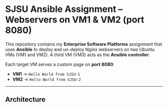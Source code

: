 # SJSU Ansible Assignment – Webservers on VM1 & VM2 (port 8080)

This repository contains my **Enterprise Software Platforms** assignment that uses **Ansible** to deploy and un-deploy Nginx webservers on two Ubuntu VMs (VM1 and VM2). A third VM (VM3) acts as the **Ansible controller**.

Each target VM serves a custom page on **port 8080**:
- **VM1** → `Hello World from SJSU-1`
- **VM2** → `Hello World from SJSU-2`

---

## Architecture

